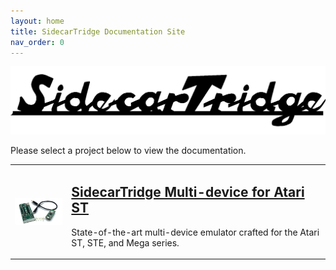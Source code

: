 ```yaml
---
layout: home
title: SidecarTridge Documentation Site
nav_order: 0
---
```



![SidecarTridge TOS](/assets/images/SIDECARTRIDGE_TEXT_1920x416_BLACK.png)

Please select a project below to view the documentation.

<table style="border-collapse: collapse; border: 0;">
    <tr>
        <td style="border: none;">
            <img src="/sidecartridge-multidevice/assets/images/board-2.1.0-developers-perspective-thumbnail.png" alt="SidecarTridge multi-device thumbnail" style="vertical-align: middle; width: 128px"> 
        </td>
        <td style="border: none;">
            <h2><a href="/sidecartridge-multidevice/">SidecarTridge Multi-device for Atari ST</a></h2>
            <p>State-of-the-art multi-device emulator crafted for the Atari ST, STE, and Mega series.</p>
        </td>
    </tr>
<!--
    <tr>
        <td style="border: none;">
            <img src="/sidecartridge-psu/assets/images/psu_kit_top-thumbnail.png" alt="SidecarTridge PSU thumbnail" style="vertical-align: middle; width: 128px"> 
        </td>
        <td style="border: none;">
            <h2><a href="/sidecartridge-psu/">SidecarTridge PSU for Atari ST</a></h2>
            <p>A modern, solderless replacement power supply unit designed for Atari ST, STE and MegaST computers.</p>
        </td>
    </tr>
    <tr>
        <td style="border: none;">
            <img src="/sidecartridge-tos/assets/images/sidecartridge-kit-thumbnail.png" alt="SidecarTridge TOS thumbnail" style="vertical-align: middle; width: 128px"> 
        </td>
        <td style="border: none;">
            <h2><a href="/sidecartridge-tos/">SidecarTridge TOS emulator for Atari ST</a></h2>
            <p>A compact board designed to emulate Atari ST internal ROMs, allowing users to access any TOS version without swapping chips.</p>
        </td>
    </tr>
    <tr>
        <td style="border: none;">
            <img src="/sidecartridge-multidevice/assets/images/board-2.1.0-developers-perspective-thumbnail.png" alt="SidecarTridge ROM thumbnail" style="vertical-align: middle; width: 128px"> 
        </td>
        <td style="border: none;">
            <h2><a href="/sidecartridge-rom/">SidecarTridge ROM emulator board</a></h2>
            <p>27CXXXX and equivalent ROM emulator. The core custom board inside the TOS emulator.</p>
        </td>
    </tr>
-->
</table>
